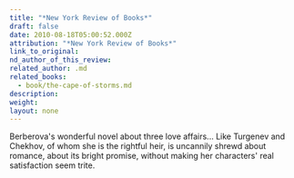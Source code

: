 ```yaml
---
title: "*New York Review of Books*"
draft: false
date: 2010-08-18T05:00:52.000Z
attribution: "*New York Review of Books*"
link_to_original:
nd_author_of_this_review:
related_author: .md
related_books:
  - book/the-cape-of-storms.md
description:
weight:
layout: none
---
```

Berberova's wonderful novel about three love affairs... Like Turgenev and Chekhov, of whom she is the rightful heir, is uncannily shrewd about romance, about its bright promise, without making her characters' real satisfaction seem trite.

